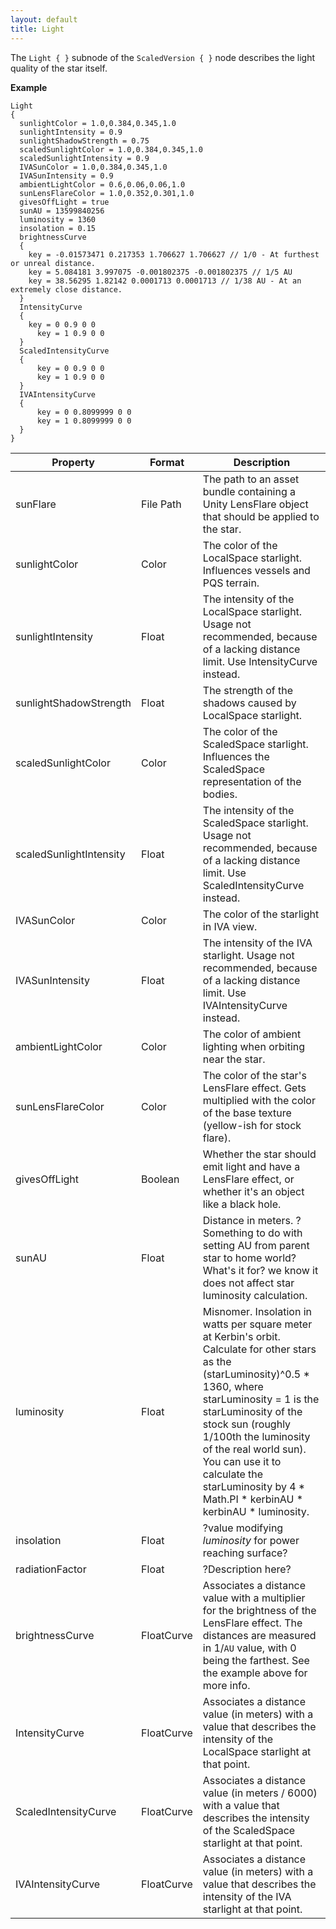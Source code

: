 ```yaml
---
layout: default
title: Light
---
```


The `Light { }` subnode of the `ScaledVersion { }` node describes the light quality of the star itself. 

**Example**
```
Light
{
  sunlightColor = 1.0,0.384,0.345,1.0
  sunlightIntensity = 0.9
  sunlightShadowStrength = 0.75
  scaledSunlightColor = 1.0,0.384,0.345,1.0
  scaledSunlightIntensity = 0.9
  IVASunColor = 1.0,0.384,0.345,1.0
  IVASunIntensity = 0.9
  ambientLightColor = 0.6,0.06,0.06,1.0
  sunLensFlareColor = 1.0,0.352,0.301,1.0
  givesOffLight = true
  sunAU = 13599840256
  luminosity = 1360
  insolation = 0.15
  brightnessCurve
  {
    key = -0.01573471 0.217353 1.706627 1.706627 // 1/0 - At furthest or unreal distance.
    key = 5.084181 3.997075 -0.001802375 -0.001802375 // 1/5 AU
    key = 38.56295 1.82142 0.0001713 0.0001713 // 1/38 AU - At an extremely close distance.
  }
  IntensityCurve
  {
  	key = 0 0.9 0 0
	  key = 1 0.9 0 0
  }
  ScaledIntensityCurve
  {
	  key = 0 0.9 0 0
	  key = 1 0.9 0 0
  }
  IVAIntensityCurve
  {
	  key = 0 0.8099999 0 0
	  key = 1 0.8099999 0 0
  }
}
```

|Property|Format|Description|
|--------|------|-----------|
|sunFlare|File Path|The path to an asset bundle containing a Unity LensFlare object that should be applied to the star.|
|sunlightColor|Color|The color of the LocalSpace starlight. Influences vessels and PQS terrain.|
|sunlightIntensity|Float|The intensity of the LocalSpace starlight. Usage not recommended, because of a lacking distance limit. Use IntensityCurve instead.|
|sunlightShadowStrength|Float|The strength of the shadows caused by LocalSpace starlight.|
|scaledSunlightColor|Color|The color of the ScaledSpace starlight. Influences the ScaledSpace representation of the bodies.|
|scaledSunlightIntensity|Float|The intensity of the ScaledSpace starlight. Usage not recommended, because of a lacking distance limit. Use ScaledIntensityCurve instead.|
|IVASunColor|Color|The color of the starlight in IVA view.|
|IVASunIntensity|Float|The intensity of the IVA starlight. Usage not recommended, because of a lacking distance limit. Use IVAIntensityCurve instead.|
|ambientLightColor|Color|The color of ambient lighting when orbiting near the star.|
|sunLensFlareColor|Color|The color of the star's LensFlare effect. Gets multiplied with the color of the base texture (yellow-ish for stock flare).|
|givesOffLight|Boolean|Whether the star should emit light and have a LensFlare effect, or whether it's an object like a black hole.|
|sunAU|Float|Distance in meters. ?Something to do with setting AU from parent star to home world? What's it for? we know it does not affect star luminosity calculation.|
|luminosity|Float|Misnomer. Insolation in watts per square meter at Kerbin's orbit. Calculate for other stars as the (starLuminosity)^0.5 * 1360, where starLuminosity = 1 is the starLuminosity of the stock sun (roughly 1/100th the luminosity of the real world sun). You can use it to calculate the starLuminosity by 4 * Math.PI * kerbinAU * kerbinAU * luminosity. |
|insolation|Float| ?value modifying _luminosity_ for power reaching surface?|
|radiationFactor|Float|?Description here?|
|brightnessCurve|FloatCurve|Associates a distance value with a multiplier for the brightness of the LensFlare effect. The distances are measured in 1/`AU` value, with 0 being the farthest. See the example above for more info.|
|IntensityCurve|FloatCurve|Associates a distance value (in meters) with a value that describes the intensity of the LocalSpace starlight at that point.|
|ScaledIntensityCurve|FloatCurve|Associates a distance value (in meters / 6000) with a value that describes the intensity of the ScaledSpace starlight at that point.|
|IVAIntensityCurve|FloatCurve|Associates a distance value (in meters) with a value that describes the intensity of the IVA starlight at that point.|

